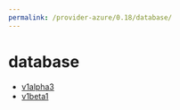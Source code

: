 ```yaml
---
permalink: /provider-azure/0.18/database/
---
```


# database



* [v1alpha3](v1alpha3/index.md)
* [v1beta1](v1beta1/index.md)